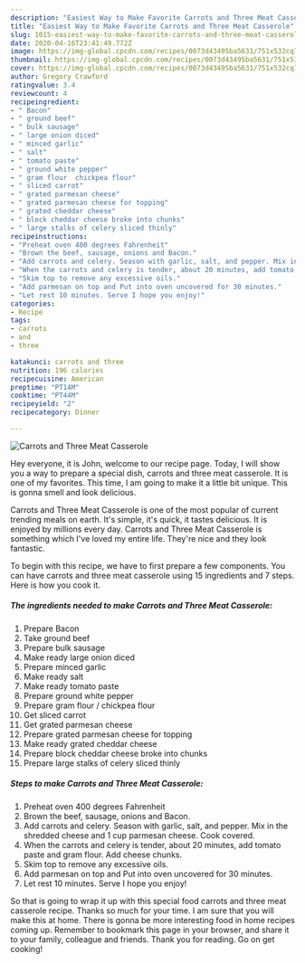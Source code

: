 ```yaml
---
description: "Easiest Way to Make Favorite Carrots and Three Meat Casserole"
title: "Easiest Way to Make Favorite Carrots and Three Meat Casserole"
slug: 1015-easiest-way-to-make-favorite-carrots-and-three-meat-casserole
date: 2020-04-16T23:41:49.772Z
image: https://img-global.cpcdn.com/recipes/0073d43495ba5631/751x532cq70/carrots-and-three-meat-casserole-recipe-main-photo.jpg
thumbnail: https://img-global.cpcdn.com/recipes/0073d43495ba5631/751x532cq70/carrots-and-three-meat-casserole-recipe-main-photo.jpg
cover: https://img-global.cpcdn.com/recipes/0073d43495ba5631/751x532cq70/carrots-and-three-meat-casserole-recipe-main-photo.jpg
author: Gregory Crawford
ratingvalue: 3.4
reviewcount: 4
recipeingredient:
- " Bacon"
- " ground beef"
- " bulk sausage"
- " large onion diced"
- " minced garlic"
- " salt"
- " tomato paste"
- " ground white pepper"
- " gram flour  chickpea flour"
- " sliced carrot"
- " grated parmesan cheese"
- " grated parmesan cheese for topping"
- " grated cheddar cheese"
- " block cheddar cheese broke into chunks"
- " large stalks of celery sliced thinly"
recipeinstructions:
- "Preheat oven 400 degrees Fahrenheit"
- "Brown the beef, sausage, onions and Bacon."
- "Add carrots and celery. Season with garlic, salt, and pepper. Mix in the shredded cheese and 1 cup parmesan cheese. Cook covered."
- "When the carrots and celery is tender, about 20 minutes, add tomato paste and gram flour. Add cheese chunks."
- "Skim top to remove any excessive oils."
- "Add parmesan on top and Put into oven uncovered for 30 minutes."
- "Let rest 10 minutes. Serve I hope you enjoy!"
categories:
- Recipe
tags:
- carrots
- and
- three

katakunci: carrots and three 
nutrition: 196 calories
recipecuisine: American
preptime: "PT14M"
cooktime: "PT44M"
recipeyield: "2"
recipecategory: Dinner

---
```



![Carrots and Three Meat Casserole](https://img-global.cpcdn.com/recipes/0073d43495ba5631/751x532cq70/carrots-and-three-meat-casserole-recipe-main-photo.jpg)

Hey everyone, it is John, welcome to our recipe page. Today, I will show you a way to prepare a special dish, carrots and three meat casserole. It is one of my favorites. This time, I am going to make it a little bit unique. This is gonna smell and look delicious.

Carrots and Three Meat Casserole is one of the most popular of current trending meals on earth. It's simple, it's quick, it tastes delicious. It is enjoyed by millions every day. Carrots and Three Meat Casserole is something which I've loved my entire life. They're nice and they look fantastic.




To begin with this recipe, we have to first prepare a few components. You can have carrots and three meat casserole using 15 ingredients and 7 steps. Here is how you cook it.

<!--inarticleads1-->

##### The ingredients needed to make Carrots and Three Meat Casserole:

1. Prepare  Bacon
1. Take  ground beef
1. Prepare  bulk sausage
1. Make ready  large onion diced
1. Prepare  minced garlic
1. Make ready  salt
1. Make ready  tomato paste
1. Prepare  ground white pepper
1. Prepare  gram flour / chickpea flour
1. Get  sliced carrot
1. Get  grated parmesan cheese
1. Prepare  grated parmesan cheese for topping
1. Make ready  grated cheddar cheese
1. Prepare  block cheddar cheese broke into chunks
1. Prepare  large stalks of celery sliced thinly




<!--inarticleads2-->

##### Steps to make Carrots and Three Meat Casserole:

1. Preheat oven 400 degrees Fahrenheit
1. Brown the beef, sausage, onions and Bacon.
1. Add carrots and celery. Season with garlic, salt, and pepper. Mix in the shredded cheese and 1 cup parmesan cheese. Cook covered.
1. When the carrots and celery is tender, about 20 minutes, add tomato paste and gram flour. Add cheese chunks.
1. Skim top to remove any excessive oils.
1. Add parmesan on top and Put into oven uncovered for 30 minutes.
1. Let rest 10 minutes. Serve I hope you enjoy!




So that is going to wrap it up with this special food carrots and three meat casserole recipe. Thanks so much for your time. I am sure that you will make this at home. There is gonna be more interesting food in home recipes coming up. Remember to bookmark this page in your browser, and share it to your family, colleague and friends. Thank you for reading. Go on get cooking!
